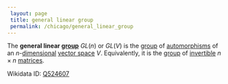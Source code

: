 ```yaml
---
 layout: page
 title: general linear group
 permalink: /chicago/general_linear_group
---
```

The **general linear [group](https://defsmath.github.io/DefsMath/group)** $GL(n)$ or $GL(V)$ is the [group](https://defsmath.github.io/DefsMath/group) of [automorphisms](https://defsmath.github.io/DefsMath/automorphism) of an $n$-[dimensional](https://defsmath.github.io/DefsMath/dimension_of_vector_space) [vector space](https://defsmath.github.io/DefsMath/vector_space) $V$. Equivalently, it is the [group](https://defsmath.github.io/DefsMath/group) of [invertible](https://defsmath.github.io/DefsMath/bijective) $n\times n$ [matrices](https://defsmath.github.io/DefsMath/matrix_of_a_linear_transformation).

Wikidata ID: [Q524607](https://www.wikidata.org/wiki/Q524607)